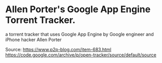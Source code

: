 # Allen Porter's Google App Engine Torrent Tracker.
a torrent tracker that uses Google App Engine by Google engineer and iPhone hacker Allen Porter

Source:
https://www.p2p-blog.com/item-683.html
https://code.google.com/archive/p/open-tracker/source/default/source